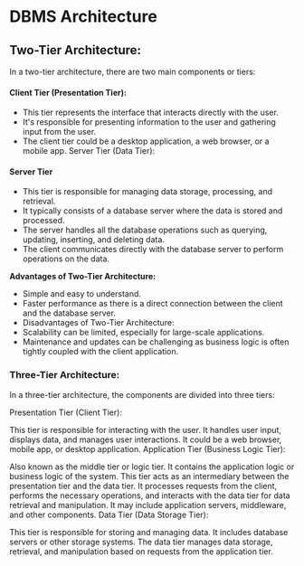 # DBMS Architecture


## Two-Tier Architecture:

In a two-tier architecture, there are two main components or tiers:

#### Client Tier (Presentation Tier):

- This tier represents the interface that interacts directly with the user.
- It's responsible for presenting information to the user and gathering input from the user.
- The client tier could be a desktop application, a web browser, or a mobile app.
Server Tier (Data Tier):

#### Server Tier
- This tier is responsible for managing data storage, processing, and retrieval.
- It typically consists of a database server where the data is stored and processed.
- The server handles all the database operations such as querying, updating, inserting, and deleting data.
- The client communicates directly with the database server to perform operations on the data.

**Advantages of Two-Tier Architecture:**

- Simple and easy to understand.
- Faster performance as there is a direct connection between the client and the database server.
- Disadvantages of Two-Tier Architecture:
- Scalability can be limited, especially for large-scale applications.
- Maintenance and updates can be challenging as business logic is often tightly coupled with the client application.

### Three-Tier Architecture:

In a three-tier architecture, the components are divided into three tiers:

Presentation Tier (Client Tier):

This tier is responsible for interacting with the user.
It handles user input, displays data, and manages user interactions.
It could be a web browser, mobile app, or desktop application.
Application Tier (Business Logic Tier):

Also known as the middle tier or logic tier.
It contains the application logic or business logic of the system.
This tier acts as an intermediary between the presentation tier and the data tier.
It processes requests from the client, performs the necessary operations, and interacts with the data tier for data retrieval and manipulation.
It may include application servers, middleware, and other components.
Data Tier (Data Storage Tier):

This tier is responsible for storing and managing data.
It includes database servers or other storage systems.
The data tier manages data storage, retrieval, and manipulation based on requests from the application tier.